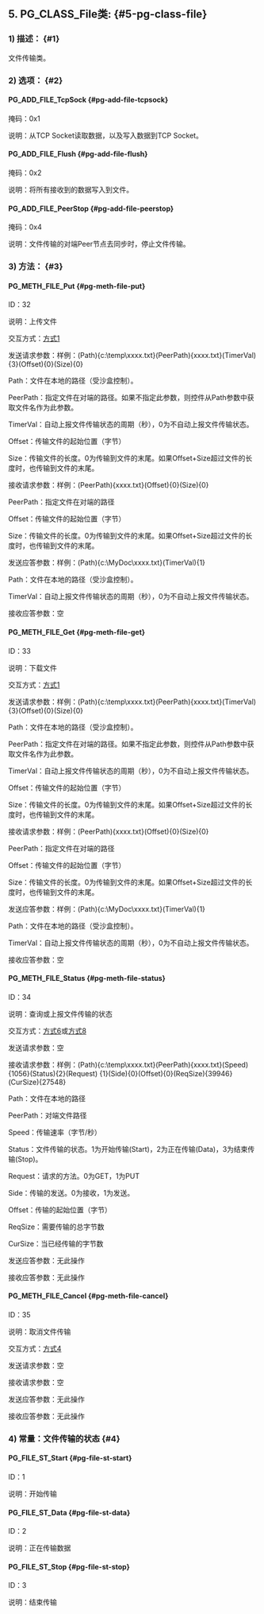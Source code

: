 ## 5\. PG_CLASS_File类: {#5-pg-class-file}

### 1) 描述： {#1}

文件传输类。

### 2) 选项： {#2}

#### PG_ADD_FILE_TcpSock {#pg-add-file-tcpsock}

掩码：0x1

说明：从TCP Socket读取数据，以及写入数据到TCP Socket。

#### PG_ADD_FILE_Flush {#pg-add-file-flush}

掩码：0x2

说明：将所有接收到的数据写入到文件。

#### PG_ADD_FILE_PeerStop {#pg-add-file-peerstop}

掩码：0x4

说明：文件传输的对端Peer节点去同步时，停止文件传输。

### 3) 方法： {#3}

#### PG_METH_FILE_Put {#pg-meth-file-put}

ID：32

说明：上传文件

交互方式：[方式1](..\jie_shao\4_kong_jian_yu_ying_yong_cheng_xu_de_jiao_hu_fang_.md#2-1)

发送请求参数：样例：(Path){c:\temp\xxxx.txt}(PeerPath){xxxx.txt}(TimerVal){3}(Offset){0}(Size){0}

Path：文件在本地的路径（受沙盒控制）。

PeerPath：指定文件在对端的路径。如果不指定此参数，则控件从Path参数中获取文件名作为此参数。

TimerVal：自动上报文件传输状态的周期（秒），0为不自动上报文件传输状态。

Offset：传输文件的起始位置（字节）

Size：传输文件的长度。0为传输到文件的末尾。如果Offset+Size超过文件的长度时，也传输到文件的末尾。

接收请求参数：样例：(PeerPath){xxxx.txt}(Offset){0}(Size){0}

PeerPath：指定文件在对端的路径

Offset：传输文件的起始位置（字节）

Size：传输文件的长度。0为传输到文件的末尾。如果Offset+Size超过文件的长度时，也传输到文件的末尾。

发送应答参数：样例：(Path){c:\MyDoc\xxxx.txt}(TimerVal){1}

Path：文件在本地的路径（受沙盒控制）。

TimerVal：自动上报文件传输状态的周期（秒），0为不自动上报文件传输状态。

接收应答参数：空

#### PG_METH_FILE_Get {#pg-meth-file-get}

ID：33

说明：下载文件

交互方式：[方式1](..\jie_shao\4_kong_jian_yu_ying_yong_cheng_xu_de_jiao_hu_fang_.md#2-1)

发送请求参数：样例：(Path){c:\temp\xxxx.txt}(PeerPath){xxxx.txt}(TimerVal){3}(Offset){0}(Size){0}

Path：文件在本地的路径（受沙盒控制）。

PeerPath：指定文件在对端的路径。如果不指定此参数，则控件从Path参数中获取文件名作为此参数。

TimerVal：自动上报文件传输状态的周期（秒），0为不自动上报文件传输状态。

Offset：传输文件的起始位置（字节）

Size：传输文件的长度。0为传输到文件的末尾。如果Offset+Size超过文件的长度时，也传输到文件的末尾。

接收请求参数：样例：(PeerPath){xxxx.txt}(Offset){0}(Size){0}

PeerPath：指定文件在对端的路径

Offset：传输文件的起始位置（字节）

Size：传输文件的长度。0为传输到文件的末尾。如果Offset+Size超过文件的长度时，也传输到文件的末尾。

发送应答参数：样例：(Path){c:\MyDoc\xxxx.txt}(TimerVal){1}

Path：文件在本地的路径（受沙盒控制）。

TimerVal：自动上报文件传输状态的周期（秒），0为不自动上报文件传输状态。

接收应答参数：空

#### PG_METH_FILE_Status {#pg-meth-file-status}

ID：34

说明：查询或上报文件传输的状态

交互方式：[方式6](..\jie_shao\4_kong_jian_yu_ying_yong_cheng_xu_de_jiao_hu_fang_.md#7-6)或[方式8](..\jie_shao\4_kong_jian_yu_ying_yong_cheng_xu_de_jiao_hu_fang_.md#9-8)

发送请求参数：空

接收请求参数：样例：(Path){c:\temp\xxxx.txt}(PeerPath){xxxx.txt}(Speed){1056}(Status){2}(Request) {1}(Side){0}(Offset){0}(ReqSize){39946}(CurSize){27548}

Path：文件在本地的路径

PeerPath：对端文件路径

Speed：传输速率（字节/秒）

Status：文件传输的状态。1为开始传输(Start)，2为正在传输(Data)，3为结束传输(Stop)。

Request：请求的方法。0为GET，1为PUT

Side：传输的发送。0为接收，1为发送。

Offset：传输的起始位置（字节）

ReqSize：需要传输的总字节数

CurSize：当已经传输的字节数

发送应答参数：无此操作

接收应答参数：无此操作

#### PG_METH_FILE_Cancel {#pg-meth-file-cancel}

ID：35

说明：取消文件传输

交互方式：[方式4](..\jie_shao\4_kong_jian_yu_ying_yong_cheng_xu_de_jiao_hu_fang_.md#5-4)

发送请求参数：空

接收请求参数：空

发送应答参数：无此操作

接收应答参数：无此操作

### 4) 常量：文件传输的状态 {#4}

#### PG_FILE_ST_Start {#pg-file-st-start}

ID：1

说明：开始传输

#### PG_FILE_ST_Data {#pg-file-st-data}

ID：2

说明：正在传输数据

#### PG_FILE_ST_Stop {#pg-file-st-stop}

ID：3

说明：结束传输